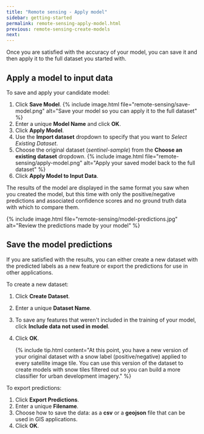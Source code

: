 ```yaml
---
title: "Remote sensing - Apply model"
sidebar: getting-started
permalink: remote-sensing-apply-model.html
previous: remote-sensing-create-models
next:
---
```


Once you are satisfied with the accuracy of your model, you can save it and then apply it to the full dataset you started with.

## Apply a model to input data ##

To save and apply your candidate model:

1. Click <span class="fa fa-save"></span> **Save Model**.
   {% include image.html file="remote-sensing/save-model.png" alt="Save your model so you can apply it to the full dataset" %}
2. Enter a unique **Model Name** and click **OK**.
3. Click **Apply Model**.
4. Use the **Import dataset** dropdown to specify that you want to *Select Existing Dataset*.
5. Choose the original dataset (*sentinel-sample*) from the **Choose an existing dataset** dropdown.
   {% include image.html file="remote-sensing/apply-model.png" alt="Apply your saved model back to the full dataset" %}
6. Click **Apply Model to Input Data**.

The results of the model are displayed in the same format you saw when you created the model, but this time with only the positive/negative predictions and associated confidence scores and no ground truth data with which to compare them.

{% include image.html file="remote-sensing/model-predictions.jpg" alt="Review the predictions made by your model" %}

## Save the model predictions ##

If you are satisfied with the results, you can either create a new dataset with the predicted labels as a new feature or export the predictions for use in other applications.

To create a new dataset:

1. Click **Create Dataset**.
2. Enter a unique **Dataset Name**.
3. To save any features that weren't included in the training of your model, click **Include data not used in model**.
4. Click **OK**.

   {% include tip.html content="At this point, you have a new version of your original dataset with a snow label (positive/negative) applied to every satellite image tile. You can use this version of the dataset to create models with snow tiles filtered out so you can build a more classifier for urban development imagery." %}

To export predictions:

1. Click **Export Predictions**.
2. Enter a unique **Filename**.
3. Choose how to save the data: as a **csv** or a **geojson** file that can be used in GIS applications.
4. Click **OK**.